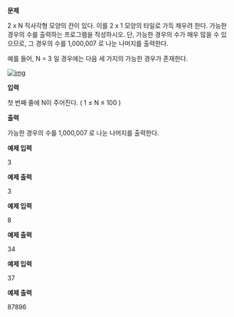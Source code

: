 **문제**

2 x N 직사각형 모양의 칸이 있다. 이를 2 x 1 모양의 타일로 가득 채우려 한다. 가능한 경우의 수를 출력하는 프로그램을 작성하시오. 단, 가능한 경우의 수가 매우 많을 수 있으므로, 그 경우의 수를 1,000,007 로 나눈 나머지를 출력한다.

예를 들어, N = 3 일 경우에는 다음 세 가지의 가능한 경우가 존재한다.

[![img](https://postfiles.pstatic.net/MjAxOTEwMThfMTQ4/MDAxNTcxNDA4NDE0MTU1.6ELK7klxsDfk669HnRd3oDyII7iCKRZS5RtozjXwe48g.1AlVasc7lQda18d6N6laKWHuAAOzP_aNELlV9E5khrMg.PNG.dhsin0468/image.png?type=w773)](https://blog.naver.com/PostView.nhn?blogId=dhsin0468&logNo=221681983885&categoryNo=40&parentCategoryNo=0&viewDate=&currentPage=1&postListTopCurrentPage=1&from=postList&userTopListOpen=true&userTopListCount=5&userTopListManageOpen=false&userTopListCurrentPage=1#)

 

**입력**

첫 번째 줄에 N이 주어진다. ( 1 ≤ N ≤ 100 )  

**출력**

가능한 경우의 수를 1,000,007 로 나눈 나머지를 출력한다.

 

**예제 입력**

3

**예제 출력**

3

 

**예제 입력**

8

**예제 출력**

34

 

**예제 입력**

37

**예제 출력**

87896